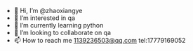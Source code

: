 - 👋 Hi, I’m @zhaoxiangye
- 👀 I’m interested in qa
- 🌱 I’m currently learning python
- 💞️ I’m looking to collaborate on qa
- 📫 How to reach me 1139236503@qq.com  tel:17779169052

<!---
zhaoxiangye/zhaoxiangye is a ✨ special ✨ repository because its `README.md` (this file) appears on your GitHub profile.
You can click the Preview link to take a look at your changes.
--->
